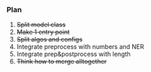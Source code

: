 ### Plan
1. ~~Split model class~~
1. ~~Make 1 entry point~~
1. ~~Split algos and configs~~
1. Integrate preprocess with numbers and NER
1. Integrate prep&postprocess with length
1. ~~Think how to merge alltogether~~